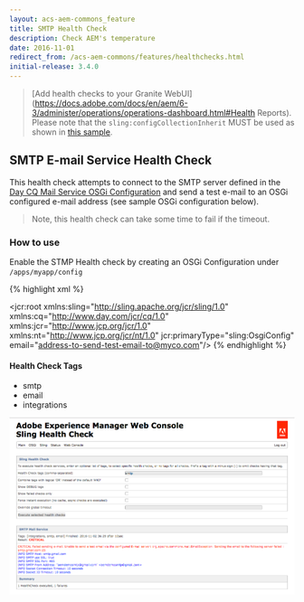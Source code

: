 ```yaml
---
layout: acs-aem-commons_feature
title: SMTP Health Check
description: Check AEM's temperature
date: 2016-11-01
redirect_from: /acs-aem-commons/features/healthchecks.html
initial-release: 3.4.0
---
```


> [Add health checks to your Granite WebUI](https://docs.adobe.com/docs/en/aem/6-3/administer/operations/operations-dashboard.html#Health Reports). 
> Please note that the `sling:configCollectionInherit` MUST be used as shown in [this sample](https://github.com/heervisscher/htl-examples/blob/master/ui.apps/src/main/content/jcr_root/apps/settings/granite/operations/hc/.content.xml).


## SMTP E-mail Service Health Check

This health check attempts to connect to the SMTP server defined in the [Day CQ Mail Service OSGi Configuration](http://localhost:4502/system/console/configMgr/com.day.cq.mailer.DefaultMailService) and send a test e-mail to an OSGi configured e-mail address (see sample OSGi configuration below).

> Note, this health check can take some time to fail if the timeout. 

### How to use

Enable the STMP Health check by creating an OSGi Configuration under `/apps/myapp/config`

{% highlight xml %}
<?xml version="1.0" encoding="UTF-8"?>
<jcr:root xmlns:sling="http://sling.apache.org/jcr/sling/1.0" xmlns:cq="http://www.day.com/jcr/cq/1.0" xmlns:jcr="http://www.jcp.org/jcr/1.0" xmlns:nt="http://www.jcp.org/jcr/nt/1.0"
    jcr:primaryType="sling:OsgiConfig"
    email="address-to-send-test-email-to@myco.com"/>
{% endhighlight %}

#### Health Check Tags

* smtp
* email
* integrations

![SMTP E-mail Service Health Check](images/smtp-healthcheck.png)

